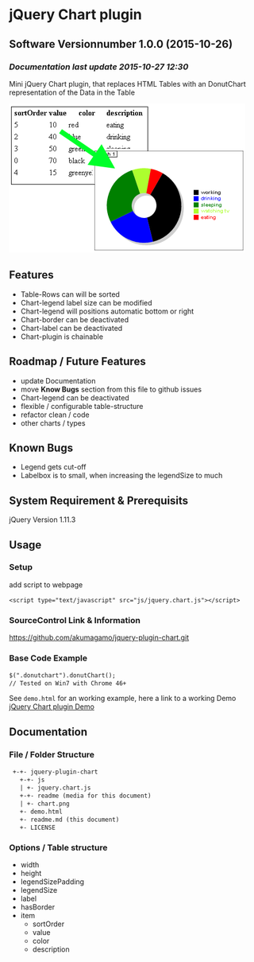 # jQuery Chart plugin
## Software Versionnumber 1.0.0 (2015-10-26) 
### *Documentation last update 2015-10-27 12:30*
Mini jQuery Chart plugin, that replaces HTML Tables with an DonutChart representation of the Data in the Table

![Alt Table to Chart Demo](https://raw.githubusercontent.com/akumagamo/jquery-plugin-chart/master/readme/table-to-chart.png "Table to Chart")  

## Features
* Table-Rows can will be sorted
* Chart-legend label size can be modified
* Chart-legend will positions automatic bottom or right
* Chart-border can be deactivated
* Chart-label can be deactivated
* Chart-plugin is chainable

## Roadmap / Future Features
* update Documentation
* move **Know Bugs** section from this file to github issues
* Chart-legend can be deactivated
* flexible / configurable table-structure
* refactor clean / code
* other charts / types

## Known Bugs
* Legend gets cut-off 
* Labelbox is to small, when increasing the legendSize to much

## System Requirement & Prerequisits
jQuery Version 1.11.3

## Usage

### Setup
add script to webpage
    
	<script type="text/javascript" src="js/jquery.chart.js"></script>

### SourceControl Link & Information
https://github.com/akumagamo/jquery-plugin-chart.git

### Base Code Example

	$(".donutchart").donutChart();
	// Tested on Win7 with Chrome 46+

See ```demo.html``` for an working example, here a link to a working Demo [jQuery Chart plugin Demo](https://rawgit.com/akumagamo/jquery-plugin-chart/master/demo.html)

## Documentation

### File / Folder Structure 
     +-+- jquery-plugin-chart
	   +-+- js
	   | +- jquery.chart.js
       +-+- readme (media for this document)
       | +- chart.png
	   +- demo.html
       +- readme.md (this document)
	   +- LICENSE 
	  
### Options / Table structure
* width
* height
* legendSizePadding
* legendSize
* label
* hasBorder
* item
    * sortOrder
    * value
    * color
    * description



